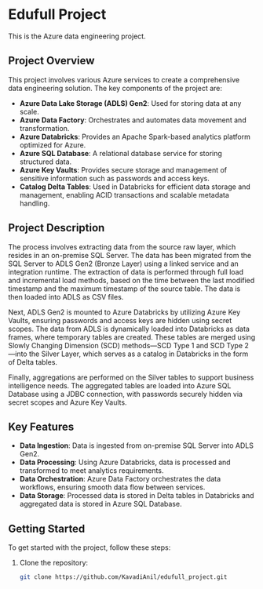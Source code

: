 # Edufull Project

This is the Azure data engineering project.

## Project Overview

This project involves various Azure services to create a comprehensive data engineering solution. The key components of the project are:

- **Azure Data Lake Storage (ADLS) Gen2**: Used for storing data at any scale.
- **Azure Data Factory**: Orchestrates and automates data movement and transformation.
- **Azure Databricks**: Provides an Apache Spark-based analytics platform optimized for Azure.
- **Azure SQL Database**: A relational database service for storing structured data.
- **Azure Key Vaults**: Provides secure storage and management of sensitive information such as passwords and access keys.
- **Catalog Delta Tables**: Used in Databricks for efficient data storage and management, enabling ACID transactions and scalable metadata handling.
## Project Description

The process involves extracting data from the source raw layer, which resides in an on-premise SQL Server. The data has been migrated from the SQL Server to ADLS Gen2 (Bronze Layer) using a linked service and an integration runtime. The extraction of data is performed through full load and incremental load methods, based on the time between the last modified timestamp and the maximum timestamp of the source table. The data is then loaded into ADLS as CSV files.

Next, ADLS Gen2 is mounted to Azure Databricks by utilizing Azure Key Vaults, ensuring passwords and access keys are hidden using secret scopes. The data from ADLS is dynamically loaded into Databricks as data frames, where temporary tables are created. These tables are merged using Slowly Changing Dimension (SCD) methods—SCD Type 1 and SCD Type 2—into the Silver Layer, which serves as a catalog in Databricks in the form of Delta tables.

Finally, aggregations are performed on the Silver tables to support business intelligence needs. The aggregated tables are loaded into Azure SQL Database using a JDBC connection, with passwords securely hidden via secret scopes and Azure Key Vaults.

## Key Features

- **Data Ingestion**: Data is ingested from on-premise SQL Server into ADLS Gen2.
- **Data Processing**: Using Azure Databricks, data is processed and transformed to meet analytics requirements.
- **Data Orchestration**: Azure Data Factory orchestrates the data workflows, ensuring smooth data flow between services.
- **Data Storage**: Processed data is stored in Delta tables in Databricks and aggregated data is stored in Azure SQL Database.

## Getting Started

To get started with the project, follow these steps:

1. Clone the repository:
   ```sh
   git clone https://github.com/KavadiAnil/edufull_project.git
